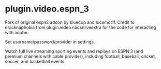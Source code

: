 plugin.video.espn_3
===================

Fork of original espn3 addon by bluecop and locomot1f.  Credit to eracknaphobia from plugin.video.nbcsnliveextra
for the code for interacting with adobe.

Set username/password/provider in settings.


Watch full live streaming sporting events and replays on ESPN 3 (and premium channels with cable provider), including football, baseball, cricket, soccer, and basketball events.
